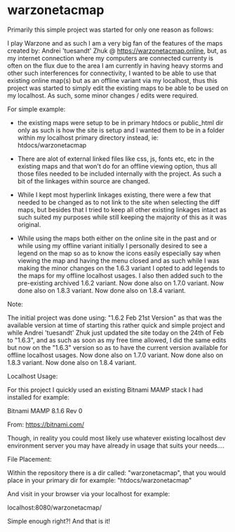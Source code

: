 # warzonetacmap


Primarily this simple project was started for only one reason as follows:

I play Warzone and as such I am a very big fan of the features of the maps created by: Andrei 'tuesandt' Zhuk @ https://warzonetacmap.online, but, as my internet connection where my computers are connected currenty is often on the flux due to the area I am currently in having heavy storms and other such interferences for connectivity, I wanted to be able to use that existing online map(s) but as an offline variant via my localhost, thus this project was started to simply edit the existing maps to be able to be used on my localhost. As such, some minor changes / edits  were required.

For simple example: 

- the existing maps were setup to be in primary htdocs or public_html dir only as such is how the site is setup and I wanted them to be in a folder within my localhost primary directory instead, ie: htdocs/warzonetacmap

- There are alot of external linked files like css, js, fonts etc, etc in the existing maps and that won't do for an offline viewing option, thus all those files needed to be included internally with the project. As such a bit of the linkages within source are changed.

- While I kept most hyperlink linkages existing, there were a few that needed to be changed as to not link to the site when selecting the diff maps, but besides that I tried to keep all other existing linkages intact as such suited my purposes while still keeping the majority of this as it was original.

- While using the maps both either on the online site in the past and or while using my offline variant initially I personally desired to see a legend on the map so as to know the icons easily especially say when viewing the map and having the menu closed and as such while I was making the minor changes on the 1.6.3 variant I opted to add legends to the maps for my offline localhost usages. I also then added such to the pre-existing archived 1.6.2 variant. Now done also on 1.7.0 variant. Now done also on 1.8.3 variant. Now done also on 1.8.4 variant.


Note: 

The initial project was done using: "1.6.2 Feb 21st Version" as that was the available version at time of starting this rather quick and simple project and while Andrei 'tuesandt' Zhuk just updated the site today on the 24th of Feb to "1.6.3", and as such as soon as my free time allowed, I did the same edits but now on the "1.6.3" version so as to have the current version available for offline localhost usages. Now done also on 1.7.0 variant. Now done also on 1.8.3 variant. Now done also on 1.8.4 variant.


Localhost Usage:


For this project I quickly used an existing Bitnami MAMP stack I had installed for example:

Bitnami MAMP 8.1.6 Rev 0

From: https://bitnami.com/

Though, in reality you could most likely use whatever existing localhost dev environment server you may have already in usage that suits your needs....


File Placement:


Within the repository there is a dir called: "warzonetacmap", that you would place in your primary dir for example: "htdocs/warzonetacmap"
 
And visit in your browser via your localhost for example:

localhost:8080/warzonetacmap/


Simple enough right?! And that is it!
